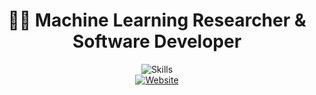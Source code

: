 <p align="center">
  <h1 align="center">👨‍💻 Machine Learning Researcher & Software Developer</h1>
  
  <div align="center">
    <img src="https://skillicons.dev/icons?i=python,pytorch,tensorflow,docker,kubernetes,aws,gcp,go,rust,zig,vim&theme=dark&perline=11" alt="Skills" />

  <br>


<a href="https://kiraieee.github.io/">
    <img src="https://img.shields.io/badge/Home...-blueviolet?style=plastic" alt="Website" />
</a>
    
  </div>
  

  

</p>
